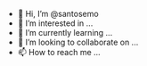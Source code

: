 - 👋 Hi, I’m @santosemo
- 👀 I’m interested in ...
- 🌱 I’m currently learning ...
- 💞️ I’m looking to collaborate on ...
- 📫 How to reach me ...

<!---
santosemo/santosemo is a ✨ special ✨ repository because its `README.md` (this file) appears on your GitHub profile.
You can click the Preview link to take a look at your changes.
--->
